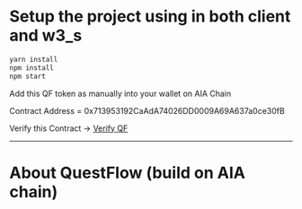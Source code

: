 # Setup the project using in both client and w3_s

```sh
yarn install
npm install
npm start
```
Add this QF token as manually into your wallet on AIA Chain

Contract Address = 0x713953192CaAdA74026DD0009A69A637a0ce30fB

Verify this Contract -> [Verify QF](https://testnet.aiascan.com/token/0x713953192CaAdA74026DD0009A69A637a0ce30fB)

---

# About QuestFlow (build on AIA chain)


